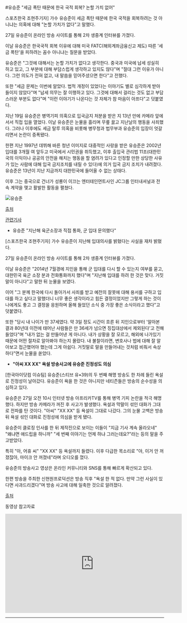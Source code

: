 #유승준 "세금 폭탄 때문에 한국 국적 회복? 논할 가치 없어"

스포츠한국 조현주기자] 가수 유승준이 세금 폭탄 때문에 한국 국적을 회복하려는 것 아니냐는 의혹에 대해 "논할 가치가 없다"고 말했다.

27일 유승준이 온라인 방송 사이트를 통해 2차 생중계 인터뷰를 가졌다.

이날 유승준은 한국국적 회복 이유에 대해 미국 FATC(해외계좌금융신고 제도) 따른 '세금 폭탄'을 피하려는 꼼수 아니냐는 질문을 받았다.

유승준은 "그것에 대해서는 논할 가치가 없다고 생각한다. 중국과 미국에 납세 성실히 하고 있고, 그 부분에 대해 부담스럽게 생각하고 있지도 않다"며 "절대 그런 이유가 아니다. 그런 의도가 전혀 없고, 내 말씀을 믿어주셨으면 한다"고 전했다.

또한 "세금 문제는 이번에 알았다. 법적 개정이 있었다는 이야기도 별로 심각하게 받아들이지 않았다"며 "납세 의무는 잘 이행하고 있다. 그것에 대해서 걸리는 것도 없고 부담스러운 부분도 없다"며 "이런 이야기가 나온다는 것 자체가 참 마음이 아프다"고 덧붙였다.

지난 19일 유승준은 병역기피 의혹으로 입국금지 처분을 받은 지 13년 만에 카메라 앞에 서서 직접 입을 열었다. 이날 유승준은 눈물을 흘리며 무릎 꿇고 지난날의 행동을 사죄했다. 그러나 이후에도 세금 탈루 의혹을 비롯해 병무청과 법무부과 유승준의 입장이 엇갈리면서 논란이 증폭됐다.

한편 지난 1997년 데뷔해 바른 청년 이미지로 대중적인 사랑을 받은 유승준은 2002년 입대를 3개월 여 앞두고 미국에서 시민권을 취득했고, 이후 출입국 관리법 11조(대한민국의 이익이나 공공의 안전을 해치는 행동을 할 염려가 있다고 인정할 만한 상당한 사유가 있는 사람에 대해 입국 금지조치를 내릴 수 있다)에 의거 입국 금지 조치가 내려졌다. 유승준은 13년이 지난 지금까지 대한민국에 들어올 수 없는 상태다.

이후 그는 중국으로 건너가 성룡이 이끄는 엔터테인먼트사인 JC그룹 인터내셔널과 전속 계약을 맺고 활발한 활동을 펼쳤다.

![유승준](http://www.viva100.com/mnt/images/file/2015y/05m/29d/20150527010004183_1.jpg)


[출처][viva 100]


[관련기사](http://sbsfune.sbs.co.kr/news/news_content.jsp?article_id=E10006685849)




- 유승준 "지난해 육군소장과 직접 통화, 군 입대 문의했다"

[스포츠한국 조현주기자] 가수 유승준이 지난해 입대의사를 밝혔다는 사실을 재차 밝혔다.

27일 유승준이 온라인 방송 사이트를 통해 2차 생중계 인터뷰를 가졌다.

이날 유승준은 "2014년 7월경에 지인을 통해 군 입대를 다시 할 수 있는지 여부를 묻고, 대한민국 육군 소장 분과 전화통화까지 했다"며 "지난해 입대를 하려 한 것은 맞다. 거짓말이 아니다"고 말한 뒤 눈물을 보였다.

이어 "그 분께 한국에 다시 돌아가서 사죄를 받고 예전의 잘못에 대해 용서를 구하고 입대를 하고 싶다고 말했더니 너무 좋은 생각이라고 힘든 결정이었지만 그렇게 하는 것이 나에게도 좋고 그 결정을 응원하며 올해 들었던 소식 중 가장 좋은 소식이라고 했다"고 덧붙였다.

또한 "당시 내 나이가 만 37세였다. 약 3일 정도 시간이 흐른 뒤 지인으로부터 '알아본 결과 80년대 이전에 태어난 사람들은 만 36세가 넘으면 징집대상에서 제외된다'고 전해들었다"며 "내가 없는 걸 만들어낸 게 아니다. 내가 상황을 잘 모르고, 해외에 나가있기 때문에 어떤 절차로 알아봐야 하는지 몰랐다. 내 불찰이라면, 변호사나 법에 대해 잘 알아보고 접근했어야 했는데 그게 아쉽다. 거짓말로 말을 만들어내는 것처럼 비춰서 속상하다"면서 눈물을 쏟았다.


- **"아씨 XX XX" 욕설 방송사고에 유승준 진정성도 의심**

[한국아이닷컴 이슈팀] 유승준(스티브 유•39)의 두 번째 해명 방송도 한 차례 들린 욕설로 진정성이 날아갔다. 유승준이 욕을 한 것은 아니지만 네티즌들은 방송의 순수성을 의심하고 있다.

유승준은 27일 오전 10시 인터넷 방송 아프리카TV를 통해 병역 기피 논란을 적극 해명했다. 하지만 방송 카메라가 꺼진 후 사고가 발생했다. 욕설과 막말이 섞인 대화가 그대로 전파를 탄 것이다. "아씨" "XX XX" 등 욕설이 그대로 나갔다. 그의 눈물 고백은 방송 뒤 욕설 섞인 대화로 진정성에 의심을 받게 됐다.

유승준이 클로징 인사를 한 뒤 제작진으로 보이는 이들이 "지금 기사 계속 올라오네" "왜냐면 애드립을 하니까" "세 번째 이야기는 언제 하냐 그러는데요?"라는 등의 말을 주고받았다.

특히 "아, 어휴 씨" "XX XX" 등 욕설까지 들렸다. 이후 다급한 목소리로 "야, 이거 안 꺼졌잖아, 마이크 안 꺼졌네"라며 오디오를 껐다.

유승준의 방송사고 영상은 온라인 커뮤니티와 SNS를 통해 빠르게 확산되고 있다.

한편 방송을 주최한 신현원프로덕션은 방송 직후 "욕설 한 적 없다. 만약 그런 사실이 있다면 사과드리겠다"며 방송 사고에 대해 일축한 것으로 알려졌다.

[출처][스포츠 한국]

동영상 참고자료

<iframe width="560" height="315" src="https://www.youtube.com/embed/jRXM-ygc5yY" frameborder="0" allowfullscreen></iframe>



----
[viva 100]: http://www.viva100.com/main/view.php?key=20150527010004183
[스포츠 한국]: http://sports.hankooki.com/lpage/entv/201505/sp20150527105400136730.htm

